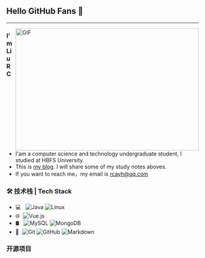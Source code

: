 ## Hello GitHub Fans 👋

---

<img align="right" alt="GIF" width="480px" height="320px" src="http://dl.weshineapp.com/gif/20160513/f57b53c985891616f1352a097d606e1e.gif?id=f57b53c985891616f1352a097d606e1e" />

### I'm Liu RC

- I'am a computer science and technology undergraduate student, I studied at HBFS University.
- This is [my blog](http://www.loveggh.top). I will share some of my study notes aboves.
- If you want to reach me，my email is rcayh@qq.com

### 🛠 技术栈 | Tech Stack

- 💻 &#160; ![Java](https://img.shields.io/badge/-Java-333333?style=flat&logo=Java&logoColor=007396)
![Linux](https://img.shields.io/badge/-Linux-333333?style=flat&logo=Linux&logoColor=FCC624)
- 🌐 &#160;![Vue.js](https://img.shields.io/badge/-VueJS-333333?style=flat&logo=Vue.js)
- 🛢 &#160; ![MySQL](https://img.shields.io/badge/-MySQL-333333?style=flat&logo=mysql)
![MongoDB](https://img.shields.io/badge/-MongoDB-333333?style=flat&logo=mongodb)
- 🔧 &#160;![Git](https://img.shields.io/badge/-Git-333333?style=flat&logo=git)
![GitHub](https://img.shields.io/badge/-GitHub-333333?style=flat&logo=github)
![Markdown](https://img.shields.io/badge/-Markdown-333333?style=flat&logo=markdown)

### 开源项目

